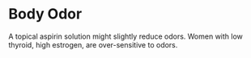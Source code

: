 # Body Odor

A topical aspirin solution might slightly reduce odors. Women with low thyroid, high estrogen, are over-sensitive to odors.